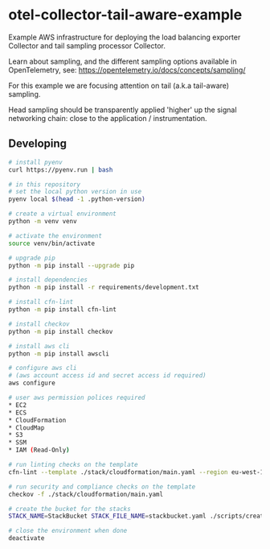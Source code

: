 # otel-collector-tail-aware-example

Example AWS infrastructure for deploying the load balancing exporter Collector
and tail sampling processor Collector.

Learn about sampling, and the different sampling options available in
OpenTelemetry, see: https://opentelemetry.io/docs/concepts/sampling/

For this example we are focusing attention on tail (a.k.a tail-aware) sampling.

Head sampling should be transparently applied 'higher' up the signal networking
chain: close to the application / instrumentation.

## Developing

```bash
# install pyenv
curl https://pyenv.run | bash

# in this repository
# set the local python version in use
pyenv local $(head -1 .python-version)

# create a virtual environment
python -m venv venv

# activate the environment
source venv/bin/activate

# upgrade pip
python -m pip install --upgrade pip

# install dependencies
python -m pip install -r requirements/development.txt

# install cfn-lint
python -m pip install cfn-lint

# install checkov
python -m pip install checkov

# install aws cli
python -m pip install awscli

# configure aws cli
# (aws account access id and secret access id required)
aws configure

# user aws permission polices required
* EC2
* ECS
* CloudFormation
* CloudMap
* S3
* SSM
* IAM (Read-Only)

# run linting checks on the template
cfn-lint --template ./stack/cloudformation/main.yaml --region eu-west-1

# run security and compliance checks on the template
checkov -f ./stack/cloudformation/main.yaml

# create the bucket for the stacks
STACK_NAME=StackBucket STACK_FILE_NAME=stackbucket.yaml ./scripts/create_stack.bash

# close the environment when done
deactivate

```
